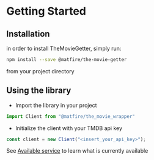# Getting Started

## Installation

in order to install TheMovieGetter, simply run:

```bash
npm install --save @matfire/the-movie-getter
```
from your project directory

## Using the library

- Import the library in your project
```javascript
import Client from "@matfire/the_movie_wrapper"
```
- Initialize the client with your TMDB api key
```javascript
const client = new Client("<insert_your_api_key>");
```

See [Available service](services.md) to learn what is currently available